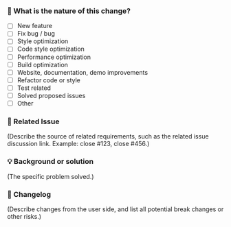 
<!--
First of all, thank you for your contribution! 😄
-->


### 🤔 What is the nature of this change? 
 
- [ ] New feature 
- [ ] Fix bug / bug 
- [ ] Style optimization 
- [ ] Code style optimization 
- [ ] Performance optimization 
- [ ] Build optimization 
- [ ] Website, documentation, demo improvements 
- [ ] Refactor code or style 
- [ ] Test related 
- [ ] Solved proposed issues 
- [ ] Other 

### 🔗 Related Issue 

(Describe the source of related requirements, such as the related issue discussion link. Example: close #123, close #456.)

### 💡 Background or solution 

(The specific problem solved.)

### 📝 Changelog 

(Describe changes from the user side, and list all potential break changes or other risks.)

